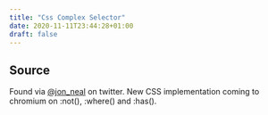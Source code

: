 ```yaml
---
title: "Css Complex Selector"
date: 2020-11-11T23:44:28+01:00
draft: false
---
```


## Source

Found via [@jon_neal](https://twitter.com/jon_neal/status/1326273736522264583) on twitter. New CSS implementation coming to chromium on :not(), :where() and :has().
